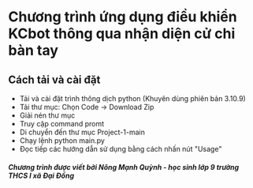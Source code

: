 # Chương trình ứng dụng điều khiển KCbot thông qua nhận diện cử chỉ bàn tay
## Cách tải và cài đặt
* Tải và cài đặt trình thông dịch python (Khuyên dùng phiên bản 3.10.9)
* Tải thư mục: Chọn Code -> Download Zip
* Giải nén thư mục
* Truy cập command promt
* Di chuyển đến thư mục Project-1-main
* Chạy lệnh python main.py
* Đọc tiếp các hướng dẫn sử dụng bằng cách nhấn nút "Usage"
##### Chương trình được viết bởi Nông Mạnh Quỳnh - học sinh lớp 9 trường THCS I xã Đại Đồng
